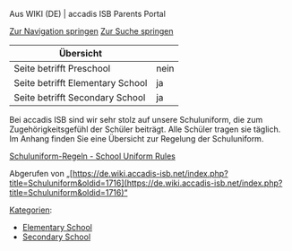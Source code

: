 Aus WIKI (DE) | accadis ISB Parents Portal

[Zur Navigation springen](https://de.wiki.accadis-isb.net/Schuluniform#mw-head) [Zur Suche springen](https://de.wiki.accadis-isb.net/Schuluniform#searchInput)

| Übersicht | |
| --- | --- |
| Seite betrifft Preschool | nein |
| Seite betrifft Elementary School | ja |
| Seite betrifft Secondary School | ja |

Bei accadis ISB sind wir sehr stolz auf unsere Schuluniform, die zum Zugehörigkeitsgefühl der Schüler beiträgt. Alle Schüler tragen sie täglich. Im Anhang finden Sie eine Übersicht zur Regelung der Schuluniform.

[Schuluniform-Regeln - School Uniform Rules](https://de.wiki.accadis-isb.net/Datei:Schuluniform-Regeln_-_School_Uniform_Rules.pdf "Datei:Schuluniform-Regeln - School Uniform Rules.pdf")

Abgerufen von „[https://de.wiki.accadis-isb.net/index.php?title=Schuluniform&oldid=1716](https://de.wiki.accadis-isb.net/index.php?title=Schuluniform&oldid=1716)“

[Kategorien](https://de.wiki.accadis-isb.net/Spezial:Kategorien "Spezial:Kategorien"):

-   [Elementary School](https://de.wiki.accadis-isb.net/Kategorie:Elementary_School "Kategorie:Elementary School")
-   [Secondary School](https://de.wiki.accadis-isb.net/Kategorie:Secondary_School "Kategorie:Secondary School")